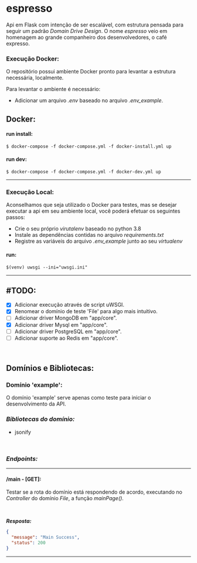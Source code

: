 # espresso
Api em Flask com intenção de ser escalável, com estrutura pensada para seguir um padrão *Domain Drive Design*. O nome *espresso* veio em homenagem ao grande companheiro dos desenvolvedores, o café expresso.

### Execução Docker:
O repositório possui ambiente Docker pronto para levantar a estrutura necessária, localmente. 

Para levantar o ambiente é necessário:
- Adicionar um arquivo *.env* baseado no arquivo *.env_example*.

## Docker:
#### run install:
`$ docker-compose -f docker-compose.yml -f docker-install.yml up`

#### run dev:
`$ docker-compose -f docker-compose.yml -f docker-dev.yml up`

---

### Execução Local:
Aconselhamos que seja utilizado o Docker para testes, mas se desejar executar a api em seu ambiente local, você poderá efetuar os seguintes passos:
- Crie o seu próprio *virutalenv* baseado no python 3.8
- Instale as dependências contidas no arquivo *requirements.txt*
- Registre as variáveis do arquivo *.env_example* junto ao seu *virtualenv*

#### run:
`$(venv) uwsgi --ini="uwsgi.ini"`

---

## #TODO:
- [x] Adicionar execução através de script uWSGI.
- [x] Renomear o domínio de teste 'File' para algo mais intuitivo.
- [ ] Adicionar driver MongoDB em "app/core".
- [x] Adicionar driver Mysql em "app/core".
- [ ] Adicionar driver PostgreSQL em "app/core".
- [ ] Adicionar suporte ao Redis em "app/core".

<br>

## Domínios e Bibliotecas:

### Domínio 'example':
O domínio 'example' serve apenas como teste para iniciar o desenvolvimento da API.

### *Bibliotecas do domínio:*
- jsonify

<br>

### *Endpoints:*

---

#### /main - [GET]:
Testar se a rota do domínio está respondendo de acordo, executando no *Controller* do domínio *File*, a função *mainPage()*.

<br>

***Resposta:***
```json
{
  "message": "Main Success",
  "status": 200
}
```

---

